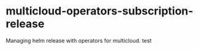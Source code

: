 # multicloud-operators-subscription-release
Managing helm release with operators for multicloud.
test
